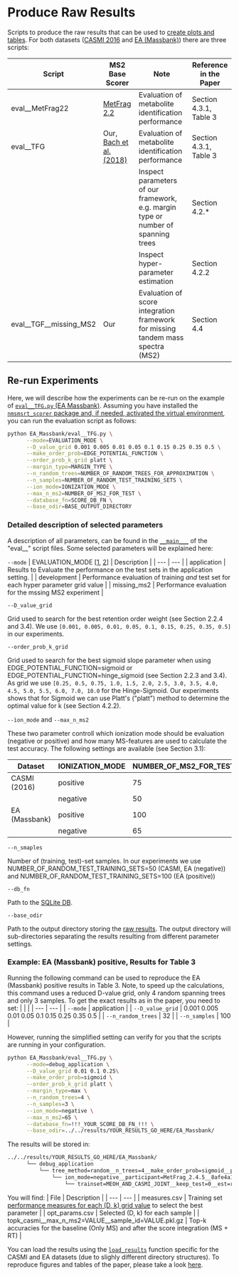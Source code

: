 # Produce Raw Results

Scripts to produce the raw results that can be used to [create plots and tables](/results/). For both datasets ([CASMI 2016](/msmsrt_scorer/experiments/CASMI_2016) and [EA (Massbank)](/msmsrt_scorer/experiments/EA_Massbank)) there are three scripts:

| Script | MS2 Base Scorer | Note | Reference in the Paper |
| --- | --- | --- | --- |
| eval__MetFrag22 | [MetFrag 2.2](https://jcheminf.biomedcentral.com/articles/10.1186/s13321-016-0115-9) | Evaluation of metabolite identification performance | Section 4.3.1, Table 3 | 
| eval__TFG | Our, [Bach et al. (2018)](https://academic.oup.com/bioinformatics/article/34/17/i875/5093227) | Evaluation of metabolite identification performance | Section 4.3.1, Table 3 | 
| | | Inspect parameters of our framework, e.g. margin type or number of spanning trees | Section 4.2.* | 
| | | Inspect hyper-parameter estimation | Section 4.2.2 | 
| eval__TGF__missing_MS2 | Our | Evaluation of score integration framework for missing tandem mass spectra (MS2) | Section 4.4 | 

## Re-run Experiments

Here, we will describe how the experiments can be re-run on the example of [```eval__TFG.py``` (EA Massbank)](/msmsrt_scorer/experiments/EA_Massbank/eval__TFG.py#L82). Assuming you have installed the [```nmsmsrt_scorer``` package and, if needed, activated the virtual environment](https://github.com/aalto-ics-kepaco/msms_rt_score_integration#install-into-a-virtual-environment), you can run the evaluation script as follows:
```bash
python EA_Massbank/eval__TFG.py \
      --mode=EVALUATION_MODE \
      --D_value_grid 0.001 0.005 0.01 0.05 0.1 0.15 0.25 0.35 0.5 \
      --make_order_prob=EDGE_POTENTIAL_FUNCTION \
      --order_prob_k_grid platt \
      --margin_type=MARGIN_TYPE \
      --n_random_trees=NUMBER_OF_RANDOM_TREES_FOR_APPROXIMATION \
      --n_samples=NUMBER_OF_RANDOM_TEST_TRAINING_SETS \
      --ion_mode=IONIZATION_MODE \
      --max_n_ms2=NUMBER_OF_MS2_FOR_TEST \
      --database_fn=SCORE_DB_FN \
      --base_odir=BASE_OUTPÙT_DIRECTORY
```

### Detailed description of selected parameters 

A description of all parameters, can be found in the [```__main___```](/msmsrt_scorer/experiments/EA_Massbank/eval__TFG.py#L82) of the "eval__" script files. Some selected parameters will be explained here: 

```--mode```
| EVALUATION_MODE [[1](/msmsrt_scorer/experiments/EA_Massbank/eval__TFG.py#L174), [2](/msmsrt_scorer/experiments/EA_Massbank/eval__TFG__missing_MS2.py#L151)] | Description |
| --- | --- |
| application | Results to Evaluate the performance on the test sets in the application setting. |
| development | Performance evaluation of training _and_ test set for each hyper parameter grid value |
| missing_ms2 | Performance evaluation for the mssing MS2 experiment |

```--D_value_grid```

Grid used to search for the best retention order weight (see Section 2.2.4 and 3.4). We use ```[0.001, 0.005, 0.01, 0.05, 0.1, 0.15, 0.25, 0.35, 0.5]``` in our experiments.

```--order_prob_k_grid```

Grid used to search for the best sigmoid slope parameter when using EDGE_POTENTIAL_FUNCTION=sigmoid or EDGE_POTENTIAL_FUNCTION=hinge_sigmoid (see Section 2.2.3 and 3.4). As grid we use ```[0.25, 0.5, 0.75, 1.0, 1.5, 2.0, 2.5, 3.0, 3.5, 4.0, 4.5, 5.0, 5.5, 6.0, 7.0, 10.0``` for the Hinge-Sigmoid. Our experiments shows that for Sigmoid we can use Platt's ("platt") method to determine the optimal value for k (see Section 4.2.2).

```--ìon_mode``` and ```--max_n_ms2```

These two parameter controll which ionization mode should be evaluation (negative or positive) and how many MS-features are used to calculate the test accuracy. The following settings are available (see Section 3.1):

| Dataset | IONIZATION_MODE | NUMBER_OF_MS2_FOR_TEST | 
| --- | --- | --- |
| CASMI (2016) | positive | 75 | 
| | negative | 50 | 
| EA (Massbank) | positive | 100 | 
| | negative | 65 | 


```--n_smaples```

Number of (training, test)-set samples. In our experiments we use NUMBER_OF_RANDOM_TEST_TRAINING_SETS=50 (CASMI, EA (negative)) and NUMBER_OF_RANDOM_TEST_TRAINING_SETS=100 (EA (positive))

```--db_fn```

Path to the [SQLite DB](/data/). 

```--base_odir```

Path to the output directory storing the [raw results](/results/EA_Massbank/results__TFG__platt/). The output directory will sub-directories separating the results resulting from different parameter settings. 


### Example: EA (Massbank) positive, Results for Table 3

Running the following command can be used to reproduce the EA (Massbank) positive results in Table 3. Note, to speed up the calculations, this command uses a reduced D-value grid, only 4 random spanning trees and only 3 samples. To get the exact results as in the paper, you need to set:
| | |
| --- | --- |
| ```--mode``` | application | 
| ```--D_value_grid``` | 0.001 0.005 0.01 0.05 0.1 0.15 0.25 0.35 0.5 | 
| ```--n_random_trees``` | 32 | 
| ```--n_samples``` | 100 |

However, running the simplified setting can verify for you that the scripts are running in your configuration.

```bash
python EA_Massbank/eval__TFG.py \
      --mode=debug_application \
      --D_value_grid 0.01 0.1 0.25\
      --make_order_prob=sigmoid \
      --order_prob_k_grid platt \
      --margin_type=max \
      --n_random_trees=4 \
      --n_samples=3 \
      --ion_mode=negative \
      --max_n_ms2=65 \
      --database_fn=!!!_YOUR_SCORE_DB_FN_!!! \
      --base_odir=../../results/YOUR_RESULTS_GO_HERE/EA_Massbank/
```
The results will be stored in: 
```bash
../../results/YOUR_RESULTS_GO_HERE/EA_Massbank/
      └── debug_application
          └── tree_method=random__n_trees=4__make_order_prob=sigmoid__param_selection_measure=topk_auc__norm_scores=none__mtype=max
              └── ion_mode=negative__participant=MetFrag_2.4.5__8afe4a14__max_n_cand=inf__sort_candidates_by_ms2_score=0
                  └── trainset=MEOH_AND_CASMI_JOINT__keep_test=0__est=ranksvm__mol_rep=substructure_count
```
You will find: 
| File | Description | 
| --- | --- | 
| measures.csv | Training set [performance measures for each (D, k) grid value](/msmsrt_scorer/lib/evaluation_tools.py#L167) to select the best parameter | 
| opt_params.csv | Selected (D, k) for each sample | 
| topk_casmi__max_n_ms2=VALUE__sample_id=VALUE.pkl.gz | Top-k accuracies for the baseline (Only MS) and after the score integration (MS + RT) | 

You can load the results using the [```load_results```](/results/EA_Massbank/plot_and_table_utils.py#L153) function specific for the CASMI and EA datasets (due to slighly different directory structures). To reproduce figures and tables of the paper, please take a look [here](https://github.com/aalto-ics-kepaco/msms_rt_score_integration/tree/master/results). 
